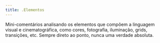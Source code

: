 ```yaml
---
title: .Elementos
---
```


Mini-comentários analisando os elementos que compõem a linguagem visual e cinematográfica, como cores, fotografia, iluminação, grids, transições, etc. Sempre direto ao ponto, nunca uma verdade absoluta.